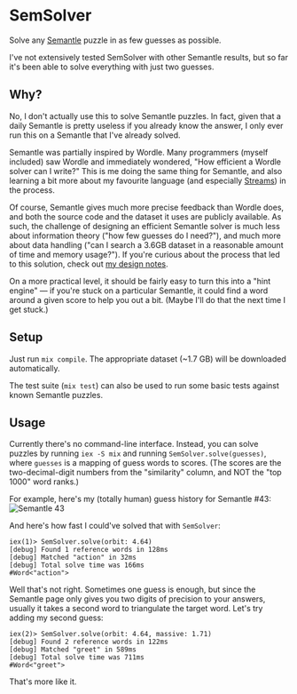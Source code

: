 # SemSolver

Solve any [Semantle](https://semantle.novalis.org/) puzzle in as few guesses as possible.

I've not extensively tested SemSolver with other Semantle results, but so far it's been able to solve everything with just two guesses.

## Why?

No, I don't actually use this to solve Semantle puzzles.  In fact, given that a daily Semantle is pretty useless if you already know the answer, I only ever run this on a Semantle that I've already solved.

Semantle was partially inspired by Wordle.  Many programmers (myself included) saw Wordle and immediately wondered, "How efficient a Wordle solver can I write?"  This is me doing the same thing for Semantle, and also learning a bit more about my favourite language (and especially [Streams](https://hexdocs.pm/elixir/Stream.html)) in the process.

Of course, Semantle gives much more precise feedback than Wordle does, and both the source code and the dataset it uses are publicly available.  As such, the challenge of designing an efficient Semantle solver is much less about information theory ("how few guesses do I need?"), and much more about data handling ("can I search a 3.6GB dataset in a reasonable amount of time and memory usage?").  If you're curious about the process that led to this solution, check out [my design notes](/DESIGN.md).

On a more practical level, it should be fairly easy to turn this into a "hint engine" — if you're stuck on a particular Semantle, it could find a word around a given score to help you out a bit.  (Maybe I'll do that the next time I get stuck.)

## Setup

Just run `mix compile`.  The appropriate dataset (~1.7 GB) will be downloaded automatically.

The test suite (`mix test`) can also be used to run some basic tests against known Semantle puzzles.

## Usage

Currently there's no command-line interface.  Instead, you can solve puzzles by running `iex -S mix` and running `SemSolver.solve(guesses)`, where `guesses` is a mapping of guess words to scores.  (The scores are the two-decimal-digit numbers from the "similarity" column, and NOT the "top 1000" word ranks.)

For example, here's my (totally human) guess history for Semantle #43: ![Semantle 43](https://i.wisq.net/semantle_43.png)

And here's how fast I could've solved that with `SemSolver`:

```
iex(1)> SemSolver.solve(orbit: 4.64)
[debug] Found 1 reference words in 128ms
[debug] Matched "action" in 32ms
[debug] Total solve time was 166ms
#Word<"action">
```

Well that's not right.  Sometimes one guess is enough, but since the Semantle page only gives you two digits of precision to your answers, usually it takes a second word to triangulate the target word.  Let's try adding my second guess:

```
iex(2)> SemSolver.solve(orbit: 4.64, massive: 1.71)
[debug] Found 2 reference words in 122ms
[debug] Matched "greet" in 589ms
[debug] Total solve time was 711ms
#Word<"greet">
```

That's more like it.
